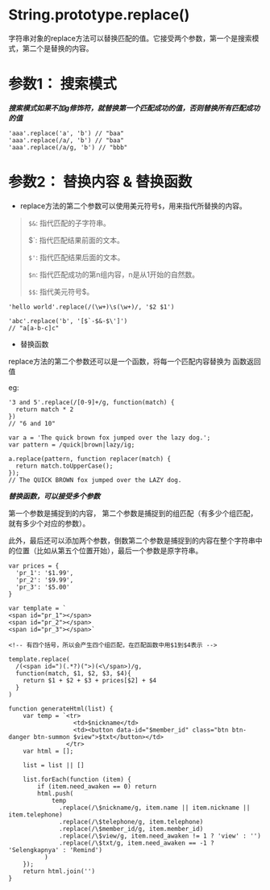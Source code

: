 String.prototype.replace()
========

字符串对象的replace方法可以替换匹配的值。它接受两个参数，第一个是搜索模式，第二个是替换的内容。

# 参数1： 搜索模式

***搜索模式如果不加g修饰符，就替换第一个匹配成功的值，否则替换所有匹配成功的值***

```
'aaa'.replace('a', 'b') // "baa"
'aaa'.replace(/a/, 'b') // "baa"
'aaa'.replace(/a/g, 'b') // "bbb"
```

# 参数2： 替换内容 & 替换函数

- replace方法的第二个参数可以使用美元符号`$`，用来指代所替换的内容。

> `$&`: 指代匹配的子字符串。
>
> $`: 指代匹配结果前面的文本。
>
> `$'`: 指代匹配结果后面的文本。
>
> `$n`: 指代匹配成功的第n组内容，n是从1开始的自然数。
>
> `$$`: 指代美元符号$。

```
'hello world'.replace(/(\w+)\s(\w+)/, '$2 $1')

'abc'.replace('b', '[$`-$&-$\']')
// "a[a-b-c]c"
```

- 替换函数

replace方法的第二个参数还可以是一个函数，将每一个匹配内容替换为 函数返回值

eg: 

```
'3 and 5'.replace(/[0-9]+/g, function(match) {
  return match * 2
})
// "6 and 10"

var a = 'The quick brown fox jumped over the lazy dog.';
var pattern = /quick|brown|lazy/ig;

a.replace(pattern, function replacer(match) {
  return match.toUpperCase();
});
// The QUICK BROWN fox jumped over the LAZY dog.
```

***替换函数，可以接受多个参数***

第一个参数是捕捉到的内容，
第二个参数是捕捉到的组匹配（有多少个组匹配，就有多少个对应的参数）。

此外，最后还可以添加两个参数，倒数第二个参数是捕捉到的内容在整个字符串中的位置（比如从第五个位置开始），最后一个参数是原字符串。


```
var prices = {
  'pr_1': '$1.99',
  'pr_2': '$9.99',
  'pr_3': '$5.00'
}
  
var template = `
<span id="pr_1"></span>
<span id="pr_2"></span>
<span id="pr_3"></span>`

<!-- 有四个括号，所以会产生四个组匹配，在匹配函数中用$1到$4表示 -->

template.replace(
  /(<span id=")(.*?)(">)(<\/span>)/g,
  function(match, $1, $2, $3, $4){
    return $1 + $2 + $3 + prices[$2] + $4
  }
)

```

```
function generateHtml(list) {
    var temp = `<tr>
                  <td>$nickname</td>
                  <td><button data-id="$member_id" class="btn btn-danger btn-summon $view">$txt</button></td>
                </tr>
    var html = [];

    list = list || []

    list.forEach(function (item) {
        if (item.need_awaken == 0) return
        html.push(
            temp
              .replace(/\$nickname/g, item.name || item.nickname || item.telephone)
              .replace(/\$telephone/g, item.telephone)
              .replace(/\$member_id/g, item.member_id)
              .replace(/\$view/g, item.need_awaken != 1 ? 'view' : '')
              .replace(/\$txt/g, item.need_awaken == -1 ? 'Selengkapnya' : 'Remind')
          )
    });
    return html.join('')
}
```